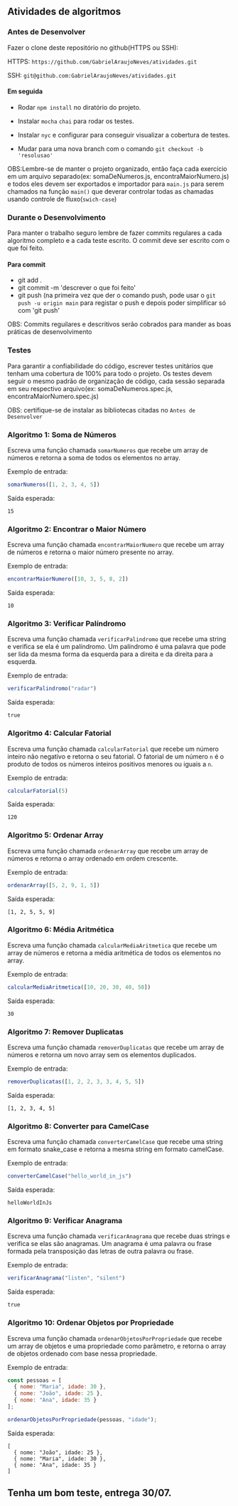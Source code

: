 ## Atividades de algoritmos

### Antes de Desenvolver
Fazer o clone deste repositório no github(HTTPS ou SSH):

HTTPS: `https://github.com/GabrielAraujoNeves/atividades.git`

SSH: `git@github.com:GabrielAraujoNeves/atividades.git`

#### Em seguida

+ Rodar `npm install` no diratório do projeto.

+ Instalar `mocha` `chai` para rodar os testes.

+ Instalar `nyc` e configurar para conseguir visualizar a cobertura de testes.

+ Mudar para uma nova branch com o comando `git checkout -b 'resolusao'`


OBS:Lembre-se de manter o projeto organizado, então faça cada exercício em um arquivo separado(ex: somaDeNumeros.js, encontraMaiorNumero.js)
e todos eles devem ser exportados e importador para `main.js` para serem chamados na função `main()` que deverar controlar todas as chamadas usando controle de fluxo(`swich-case`)

### Durante o Desenvolvimento

Para manter o trabalho seguro lembre de fazer commits regulares a cada algoritmo completo e a cada teste escrito. O commit deve ser escrito com o que foi feito.

#### Para commit
+ git add .
+ git commit -m 'descrever o que foi feito'
+ git push (na primeira vez que der o comando push, pode usar o `git push -u origin main` para registar o push e depois poder simplificar só com 'git push'

OBS: Commits reguilares e descritivos serão cobrados para mander as boas práticas de desenvolvimento

### Testes

Para garantir a confiabilidade do código, escrever testes unitários que tenham uma cobertura de 100% para todo o projeto.
Os testes devem seguir o mesmo padrão de organização de código, cada sessão separada em seu respectivo arquivo(ex: somaDeNumeros.spec.js, encontraMaiorNumero.spec.js)

OBS: certifique-se de instalar as bibliotecas citadas no `Antes de Desenvolver`

### Algoritmo 1: Soma de Números

Escreva uma função chamada `somarNumeros` que recebe um array de números e retorna a soma de todos os elementos no array.

Exemplo de entrada:
```javascript
somarNumeros([1, 2, 3, 4, 5])
```

Saída esperada:
```
15
```

### Algoritmo 2: Encontrar o Maior Número

Escreva uma função chamada `encontrarMaiorNumero` que recebe um array de números e retorna o maior número presente no array.

Exemplo de entrada:
```javascript
encontrarMaiorNumero([10, 3, 5, 8, 2])
```

Saída esperada:
```
10
```

### Algoritmo 3: Verificar Palíndromo

Escreva uma função chamada `verificarPalindromo` que recebe uma string e verifica se ela é um palíndromo. Um palíndromo é uma palavra que pode ser lida da mesma forma da esquerda para a direita e da direita para a esquerda.

Exemplo de entrada:
```javascript
verificarPalindromo("radar")
```

Saída esperada:
```
true
```

### Algoritmo 4: Calcular Fatorial

Escreva uma função chamada `calcularFatorial` que recebe um número inteiro não negativo e retorna o seu fatorial. O fatorial de um número `n` é o produto de todos os números inteiros positivos menores ou iguais a `n`.

Exemplo de entrada:
```javascript
calcularFatorial(5)
```

Saída esperada:
```
120
```

### Algoritmo 5: Ordenar Array

Escreva uma função chamada `ordenarArray` que recebe um array de números e retorna o array ordenado em ordem crescente.

Exemplo de entrada:
```javascript
ordenarArray([5, 2, 9, 1, 5])
```

Saída esperada:
```
[1, 2, 5, 5, 9]
```

### Algoritmo 6: Média Aritmética

Escreva uma função chamada `calcularMediaAritmetica` que recebe um array de números e retorna a média aritmética de todos os elementos no array.

Exemplo de entrada:
```javascript
calcularMediaAritmetica([10, 20, 30, 40, 50])
```

Saída esperada:
```
30
```

### Algoritmo 7: Remover Duplicatas

Escreva uma função chamada `removerDuplicatas` que recebe um array de números e retorna um novo array sem os elementos duplicados.

Exemplo de entrada:
```javascript
removerDuplicatas([1, 2, 2, 3, 3, 4, 5, 5])
```

Saída esperada:
```
[1, 2, 3, 4, 5]
```

### Algoritmo 8: Converter para CamelCase

Escreva uma função chamada `converterCamelCase` que recebe uma string em formato snake_case e retorna a mesma string em formato camelCase.

Exemplo de entrada:
```javascript
converterCamelCase("hello_world_in_js")
```

Saída esperada:
```
helloWorldInJs
```

### Algoritmo 9: Verificar Anagrama

Escreva uma função chamada `verificarAnagrama` que recebe duas strings e verifica se elas são anagramas. Um anagrama é uma palavra ou frase formada pela transposição das letras de outra palavra ou frase.

Exemplo de entrada:
```javascript
verificarAnagrama("listen", "silent")
```

Saída esperada:
```
true
```

### Algoritmo 10: Ordenar Objetos por Propriedade

Escreva uma função chamada `ordenarObjetosPorPropriedade` que recebe um array de objetos e uma propriedade como parâmetro, e retorna o array de objetos ordenado com base nessa propriedade.

Exemplo de entrada:
```javascript
const pessoas = [
  { nome: "Maria", idade: 30 },
  { nome: "João", idade: 25 },
  { nome: "Ana", idade: 35 }
];

ordenarObjetosPorPropriedade(pessoas, "idade");
```

Saída esperada:
```
[
  { nome: "João", idade: 25 },
  { nome: "Maria", idade: 30 },
  { nome: "Ana", idade: 35 }
]
```
## Tenha um bom teste, entrega 30/07.
